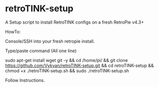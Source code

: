# retroTINK-setup
A Setup script to install RetroTINK configs on a fresh RetroPie v4.3+

HowTo:

Console/SSH into your fresh retropie install.

Type/paste command (All one line)

sudo apt-get install wget git -y && cd /home/pi/ && git clone https://github.com/Vykyan/retroTINK-setup.git && cd retroTINK-setup && chmod +x ./retroTINK-setup.sh && sudo ./retroTINK-setup.sh

Follow Instructions.
